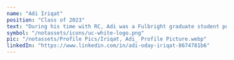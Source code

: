 ```yaml
---
name: "Adi Iriqat"
position: "Class of 2023"
text: "During his time with RC, Adi was a Fulbright graduate student pursuing Community Planning at the University of Cincinnati. He was interested in social justice and planning."
symbol: "/notassets/icons/uc-white-logo.png"
pic: "/notassets/Profile Pics/Iriqat, Adi_ Profile Picture.webp"
linkedIn: "https://www.linkedin.com/in/adi-oday-iriqat-8674781b6"
---
```

